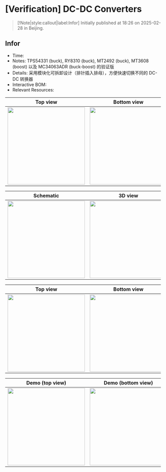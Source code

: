 # [Verification] DC-DC Converters

> [!Note|style:callout|label:Infor]
> Initially published at 18:26 on 2025-02-28 in Beijing.


## Infor

- Time: 
- Notes: TPS54331 (buck), RY8310 (buck), MT2492 (buck), MT3608 (boost) 以及 MC34063ADR (buck-boost) 的验证版
- Details: 采用模块化可拆卸设计（排针插入排母），方便快速切换不同的 DC-DC 转换器
- Interactive BOM: 
- Relevant Resources: 


<div class='center'>

| Top view | Bottom view | 
|:-:|:-:|
 | <div class="center"><img height = 250px src=""/></div> | <div class="center"><img height = 250px src=""/></div> |
</div>


<div class='center'>

| Schematic | 3D view | 
|:-:|:-:|
 |<div class="center"><img height = 250px src=""/></div>|<div class="center"><img height = 250px src=""/></div>|

</div>

<div class='center'>

| Top view | Bottom view | 
|:-:|:-:|
 | <div class="center"><img height = 250px src=""/></div> | <div class="center"><img height = 250px src=""/></div> |
</div>

<div class='center'>

| Demo (top view)| Demo (bottom view) | 
|:-:|:-:|
 | <div class="center"><img height = 250px src=""/></div> | <div class="center"><img height = 250px src=""/></div> |
</div>
